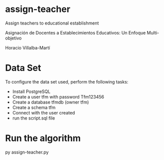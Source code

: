 # assign-teacher
Assign teachers to educational establishment

Asignación de Docentes a Establecimientos Educativos: Un Enfoque Multi-objetivo

Horacio Villalba-Martí

# Data Set
To configure the data set used, perform the following tasks:
  * Install PostgreSQL
  * Create a user tfm with password Tfm123456
  * Create a database tfmdb (owner tfm)
  * Create a schema tfm
  * Connect with the user created
  * run the script.sql file

# Run the algorithm
py assign-teacher.py
